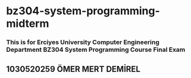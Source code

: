 # bz304-system-programming-midterm
### This is for Erciyes University Computer Engineering Department BZ304 System Programming Course Final Exam
## 1030520259 ÖMER MERT DEMİREL
